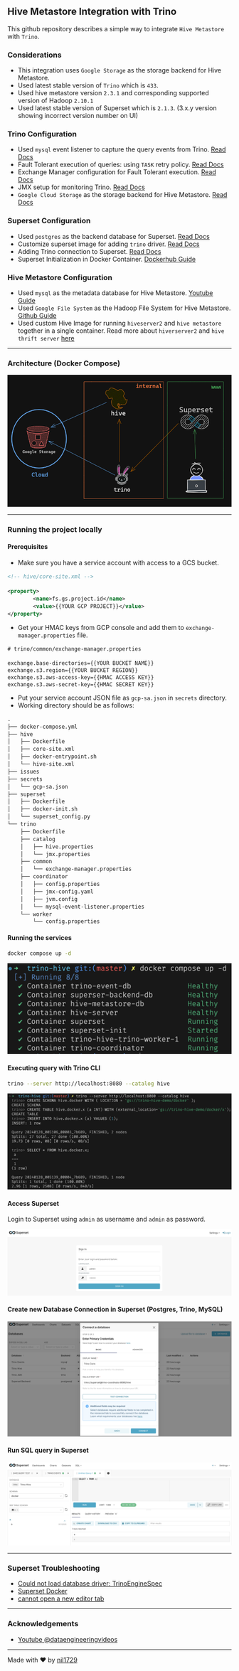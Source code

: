 ## Hive Metastore Integration with Trino

This github repository describes a simple way to integrate `Hive Metastore` with `Trino`.

### Considerations

- This integration uses `Google Storage` as the storage backend for Hive Metastore.
- Used latest stable version of `Trino` which is `433`.
- Used hive metastore version `2.3.1` and corresponding supported version of Hadoop `2.10.1`
- Used latest stable version of Superset which is `2.1.3`. (3.x.y version showing incorrect version number on UI)

### Trino Configuration

- Used `mysql` event listener to capture the query events from Trino. [Read Docs](https://trino.io/docs/current/admin/event-listeners-mysql.html)
- Fault Tolerant execution of queries: using `TASK` retry policy. [Read Docs](https://trino.io/docs/current/admin/fault-tolerant-execution.html)
- Exchange Manager configuration for Fault Tolerant execution. [Read Docs](https://trino.io/docs/current/admin/fault-tolerant-execution.html#exchange-manager)
- JMX setup for monitoring Trino. [Read Docs](https://trino.io/docs/current/admin/jmx.html?highlight=jmx)
- `Google Cloud Storage` as the storage backend for Hive Metastore. [Read Docs](https://trino.io/docs/current/connector/hive-gcs-tutorial.html)

### Superset Configuration

- Used `postgres` as the backend database for Superset. [Read Docs](https://superset.apache.org/docs/installation/configuring-superset#using-a-production-metastore)
- Customize superset image for adding `trino` driver. [Read Docs](https://superset.apache.org/docs/databases/installing-database-drivers)
- Adding Trino connection to Superset. [Read Docs](https://superset.apache.org/docs/databases/trino/)
- Superset Initialization in Docker Container. [Dockerhub Guide](https://hub.docker.com/r/apache/superset)

### Hive Metastore Configuration

- Used `mysql` as the metadata database for Hive Metastore. [Youtube Guide](https://www.youtube.com/watch?v=5XQOK0v_YRE)
- Used `Google File System` as the Hadoop File System for Hive Metastore. [Github Guide](https://github.com/GoogleCloudDataproc/hadoop-connectors/blob/master/gcs/INSTALL.md)
- Used custom Hive Image for running `hiveserver2` and `hive metastore` together in a single container. Read more about `hiverserver2` and `hive thrift server` [here](https://stackoverflow.com/questions/49799838/hive-service-hiveserver2-metastore-service)

---

### Architecture (Docker Compose)

![Docker Compose](assets/image-architecture.png)

---

### Running the project locally

#### Prerequisites

- Make sure you have a service account with access to a GCS bucket.

```xml
<!-- hive/core-site.xml -->

<property>
        <name>fs.gs.project.id</name>
        <value>{{YOUR GCP PROJECT}}</value>
</property>
```

- Get your HMAC keys from GCP console and add them to `exchange-manager.properties` file.

```properties
# trino/common/exchange-manager.properties

exchange.base-directories={{YOUR BUCKET NAME}}
exchange.s3.region={{YOUR BUCKET REGION}}
exchange.s3.aws-access-key={{HMAC ACCESS KEY}}
exchange.s3.aws-secret-key={{HMAC SECRET KEY}}
```

- Put your service account JSON file as `gcp-sa.json` in `secrets` directory.
- Working directory should be as follows:

```txt
.
├── docker-compose.yml
├── hive
│   ├── Dockerfile
│   ├── core-site.xml
│   ├── docker-entrypoint.sh
│   └── hive-site.xml
├── issues
├── secrets
│   └── gcp-sa.json
├── superset
│   ├── Dockerfile
│   ├── docker-init.sh
│   └── superset_config.py
└── trino
    ├── Dockerfile
    ├── catalog
    │   ├── hive.properties
    │   └── jmx.properties
    ├── common
    │   └── exchange-manager.properties
    ├── coordinator
    │   ├── config.properties
    │   ├── jmx-config.yaml
    │   ├── jvm.config
    │   └── mysql-event-listener.properties
    └── worker
        └── config.properties
```

#### Running the services

```bash
docker compose up -d
```

![Docker Compose Services](assets/image.png)

#### Executing query with Trino CLI

```bash
trino --server http://localhost:8080 --catalog hive
```

![Trino CLI Demo](assets/image-1.png)

#### Access Superset

Login to Superset using `admin` as username and `admin` as password.

![Superset Login](assets/image-2.png)

#### Create new Database Connection in Superset (Postgres, Trino, MySQL)

![Superset Trino Connection](assets/image-3.png)

#### Run SQL query in Superset

![Superset SQL Lab](assets/image-4.png)

---

### Superset Troubleshooting

- [Could not load database driver: TrinoEngineSpec](https://github.com/apache/superset/issues/13640)
- [Superset Docker](https://github.com/apache/superset/blob/adc247b7e4fade7ef0d68cb07df5e3aa6bf9a677/docker/docker-bootstrap.sh)
- [cannot open a new editor tab](https://github.com/apache/superset/issues/24228)

---

### Acknowledgements

- [Youtube @dataengineeringvideos](https://www.youtube.com/@dataengineeringvideos)

---

Made with ❤️ by [nil1729](https://github.com/nil1729)
